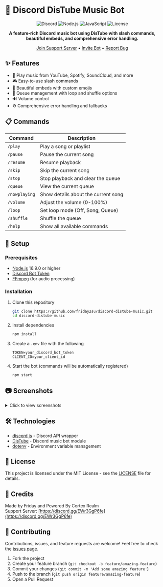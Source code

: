 # 🎵 Discord DisTube Music Bot

<div align="center">

![Discord](https://img.shields.io/badge/Discord-%235865F2.svg?style=for-the-badge&logo=discord&logoColor=white)
![Node.js](https://img.shields.io/badge/Node.js-6DA55F?style=for-the-badge&logo=node.js&logoColor=white)
![JavaScript](https://img.shields.io/badge/JavaScript-%23F7DF1E.svg?style=for-the-badge&logo=javascript&logoColor=black)
![License](https://img.shields.io/github/license/friday2su/discord-distube-music?style=for-the-badge)

**A feature-rich Discord music bot using DisTube with slash commands, beautiful embeds, and comprehensive error handling.**

[Join Support Server](https://discord.gg/EWr3GgP6fe) • [Invite Bot](https://discord.com/api/oauth2/authorize) • [Report Bug](https://github.com/friday2su/discord-distube-music/issues)

</div>

## ✨ Features

- 🎵 Play music from YouTube, Spotify, SoundCloud, and more
- 🎮 Easy-to-use slash commands
- 🎨 Beautiful embeds with custom emojis
- 🔄 Queue management with loop and shuffle options
- 🔊 Volume control
- ⚙️ Comprehensive error handling and fallbacks

## 📋 Commands

| Command | Description |
|---------|-------------|
| `/play` | Play a song or playlist |
| `/pause` | Pause the current song |
| `/resume` | Resume playback |
| `/skip` | Skip the current song |
| `/stop` | Stop playback and clear the queue |
| `/queue` | View the current queue |
| `/nowplaying` | Show details about the current song |
| `/volume` | Adjust the volume (0-100%) |
| `/loop` | Set loop mode (Off, Song, Queue) |
| `/shuffle` | Shuffle the queue |
| `/help` | Show all available commands |

## 🚀 Setup

### Prerequisites
- [Node.js](https://nodejs.org/) 16.9.0 or higher
- [Discord Bot Token](https://discord.com/developers/applications)
- [FFmpeg](https://ffmpeg.org/download.html) (for audio processing)

### Installation

1. Clone this repository
   ```bash
   git clone https://github.com/friday2su/discord-distube-music.git
   cd discord-distube-music
   ```

2. Install dependencies
   ```bash
   npm install
   ```

3. Create a `.env` file with the following
   ```
   TOKEN=your_discord_bot_token
   CLIENT_ID=your_client_id
   ```

4. Start the bot (commands will be automatically registered)
   ```bash
   npm start
   ```

## 📷 Screenshots

<details>
<summary>Click to view screenshots</summary>

![Help Command](https://i.imgur.com/example1.png)
![Now Playing](https://i.imgur.com/example2.png)
![Queue](https://i.imgur.com/example3.png)

</details>

## 🛠️ Technologies

- [discord.js](https://discord.js.org/) - Discord API wrapper
- [DisTube](https://distube.js.org/) - Discord music bot module
- [dotenv](https://www.npmjs.com/package/dotenv) - Environment variable management

## 📜 License

This project is licensed under the MIT License - see the [LICENSE](LICENSE) file for details.

## 🙏 Credits

Made by Friday and Powered By Cortex Realm  
Support Server: [https://discord.gg/EWr3GgP6fe](https://discord.gg/EWr3GgP6fe)

## 🤝 Contributing

Contributions, issues, and feature requests are welcome! Feel free to check the [issues page](https://github.com/friday2su/discord-distube-music/issues).

1. Fork the project
2. Create your feature branch (`git checkout -b feature/amazing-feature`)
3. Commit your changes (`git commit -m 'Add some amazing feature'`)
4. Push to the branch (`git push origin feature/amazing-feature`)
5. Open a Pull Request 